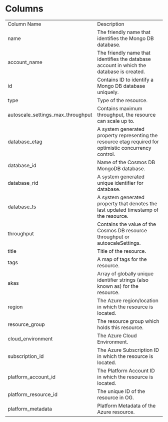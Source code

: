 # Columns  

<table>
	<tr><td>Column Name</td><td>Description</td></tr>
	<tr><td>name</td><td>The friendly name that identifies the Mongo DB database.</td></tr>
	<tr><td>account_name</td><td>The friendly name that identifies the database account in which the database is created.</td></tr>
	<tr><td>id</td><td>Contains ID to identify a Mongo DB database uniquely.</td></tr>
	<tr><td>type</td><td>Type of the resource.</td></tr>
	<tr><td>autoscale_settings_max_throughput</td><td>Contains maximum throughput, the resource can scale up to.</td></tr>
	<tr><td>database_etag</td><td>A system generated property representing the resource etag required for optimistic concurrency control.</td></tr>
	<tr><td>database_id</td><td>Name of the Cosmos DB MongoDB database.</td></tr>
	<tr><td>database_rid</td><td>A system generated unique identifier for database.</td></tr>
	<tr><td>database_ts</td><td>A system generated property that denotes the last updated timestamp of the resource.</td></tr>
	<tr><td>throughput</td><td>Contains the value of the Cosmos DB resource throughput or autoscaleSettings.</td></tr>
	<tr><td>title</td><td>Title of the resource.</td></tr>
	<tr><td>tags</td><td>A map of tags for the resource.</td></tr>
	<tr><td>akas</td><td>Array of globally unique identifier strings (also known as) for the resource.</td></tr>
	<tr><td>region</td><td>The Azure region/location in which the resource is located.</td></tr>
	<tr><td>resource_group</td><td>The resource group which holds this resource.</td></tr>
	<tr><td>cloud_environment</td><td>The Azure Cloud Environment.</td></tr>
	<tr><td>subscription_id</td><td>The Azure Subscription ID in which the resource is located.</td></tr>
	<tr><td>platform_account_id</td><td>The Platform Account ID in which the resource is located.</td></tr>
	<tr><td>platform_resource_id</td><td>The unique ID of the resource in OG.</td></tr>
	<tr><td>platform_metadata</td><td>Platform Metadata of the Azure resource.</td></tr>
</table>